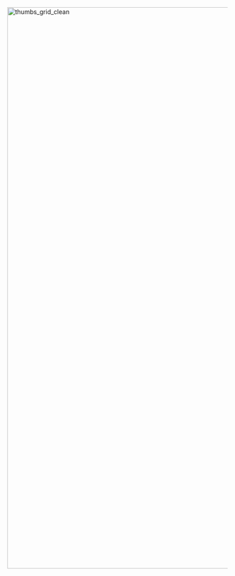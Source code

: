 <img width="945" height="1285" alt="thumbs_grid_clean" src="https://github.com/user-attachments/assets/538708e8-f02e-447c-9a89-3a3ae12f9889" />

